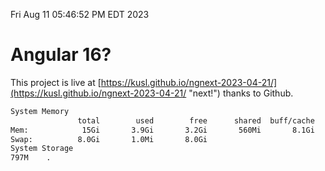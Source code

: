 Fri Aug 11 05:46:52 PM EDT 2023

# Angular 16?


This project is live at [https://kusl.github.io/ngnext-2023-04-21/](https://kusl.github.io/ngnext-2023-04-21/ "next!") thanks to Github.

```bash
System Memory
               total        used        free      shared  buff/cache   available
Mem:            15Gi       3.9Gi       3.2Gi       560Mi       8.1Gi        10Gi
Swap:          8.0Gi       1.0Mi       8.0Gi
System Storage
797M	.
```
```bash
